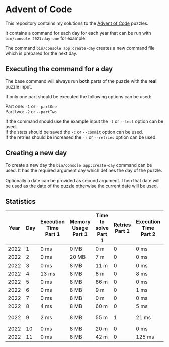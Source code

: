 Advent of Code
==============

This repository contains my solutions to the [Advent of Code](https://adventofcode.com/) puzzles.

It contains a command for each day for each year that can be run with `bin/console 2021:day-one` for example.

The command `bin/console app:create-day` creates a new command file which is prepared for the next day.

## Executing the command for a day

The base command will always run **both** parts of the puzzle with the **real** puzzle input.

If only one part should be executed the following options can be used:

Part one: `-1` or `--partOne`  
Part two: `-2` or `--partTwo`

If the command should use the example input the `-t` or `--test` option can be used.  
If the stats should be saved the `-c` or `--commit` option can be used.  
If the retries should be increased the `-r` or `--retries` option can be used.

## Creating a new day

To create a new day the `bin/console app:create-day` command can be used. It has the required argument day which
defines the day of the puzzle.

Optionally a date can be provided as second argument. Then that date will be used as the date of the puzzle otherwise the 
current date will be used.


## Statistics

| Year | Day | Execution Time<br/>Part 1 | Memory Usage<br/>Part 1 | Time to solve<br/>Part 1 | Retries<br/>Part 1 | Execution Time<br/>Part 2 | Memory Usage<br/>Part 2 | Time to solve<br/>Part 2 | Retries<br/>Part 2 |
|------|-----|---------------------------|-------------------------|--------------------------|--------------------|---------------------------|-------------------------|--------------------------|--------------------|
| 2022 | 1   | 0 ms                      | 0 MB                    | 0 m                      | 0                  | 0 ms                      | 8 MB                    | 0 m                      | 1                  |
| 2022 | 2   | 0 ms                      | 20 MB                   | 7 m                      | 0                  | 0 ms                      | 8 MB                    | 10 m                     | 0                  |
| 2022 | 3   | 0 ms                      | 8 MB                    | 11 m                     | 0                  | 0 ms                      | 8 MB                    | 3 m                      | 0                  |
| 2022 | 4   | 13 ms                     | 8 MB                    | 8 m                      | 0                  | 8 ms                      | 8 MB                    | 14 m                     | 0                  |
| 2022 | 5   | 0 ms                      | 8 MB                    | 66 m                     | 0                  | 0 ms                      | 8 MB                    | 22 m                     | 0                  |
| 2022 | 6   | 0 ms                      | 8 MB                    | 9 m                      | 0                  | 1 ms                      | 8 MB                    | 1 m                      | 0                  |
| 2022 | 7   | 0 ms                      | 8 MB                    | 0 m                      | 0                  | 0 ms                      | 8 MB                    | 0 m                      | 0                  |
| 2022 | 8   | 4 ms                      | 8 MB                    | 60 m                     | 0                  | 5 ms                      | 8 MB                    | 15 m                     | 0                  |
| 2022 | 9   | 2 ms                      | 8 MB                    | 55 m                     | 1                  | 21 ms                     | 8 MB                    | 105 m                    | 0                  |
| 2022 | 10  | 0 ms                      | 8 MB                    | 20 m                     | 0                  | 0 ms                      | 8 MB                    | 30 m                     | 0                  |
| 2022 | 11  | 0 ms                      | 8 MB                    | 42 m                     | 0                  | 125 ms                    | 8 MB                    | 35 m                     | 0                  |
